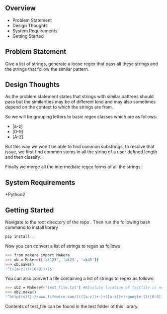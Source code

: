 ## Overview
* Problem Statement
* Design Thoughts
* System Requirements
* Getting Started

## Problem Statement
Give a list of strings, generate a loose regex that pass all these strings and the strings that follow the similar pattern.

## Design Thoughts
As the problem statement states that strings with similar pattrens should pass
but the similarities may be of different kind and may also sometimes depend on the context to which the strings are from.

So we will be grouping letters to basic regex classes which are as follows:
* [a-z]
* [0-9]
* [A-Z]

But this way we won't be able to find common substrings, to resolve that issue,
we first find common stems in all the string of a user defined length and then classify.

Finally we merge all the intermediate regex forms of all the strings.


## System Requirements
*Python2

## Getting Started
Navigate to the root directory of the repo . Then run the following bash command to install library
```bash
pip install .
```

Now you can convert a list of strings to regex as follows

```bash
>>> from makere import Makere
>>> ob = Makere(['ak123', 'ak23', 'ak45'])
>>> ob.make()
'^(([a-z])+([0-9])+)$'
```
You can also convert a file containing a list of strings to regex as follows:

```bash
>>> ob2 = Makere(r'test_file.txt') #Absolute location of testfile is needed
>>> ob2.make()
'^http((s)?)://www.lifewire.com/((([a-z])+-)+([a-z])+)-google-((([0-9])+)|(([a-z])+-([0-9])+))$'
```
Contents of test_file can be found in the test folder of this library.






